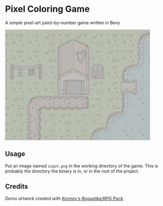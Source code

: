 # Pixel Coloring Game
A simple pixel-art paint-by-number game written in Bevy

![Demo GIF](demo/demo.gif)

## Usage
Put an image named `input.png` in the working directory of the game. This is probably the directory the binary is in, or in the root of the project.

## Credits
_Demo artwork created with [Kenney's Roguelike/RPG Pack](https://www.kenney.nl/assets/roguelike-rpg-pack)._

